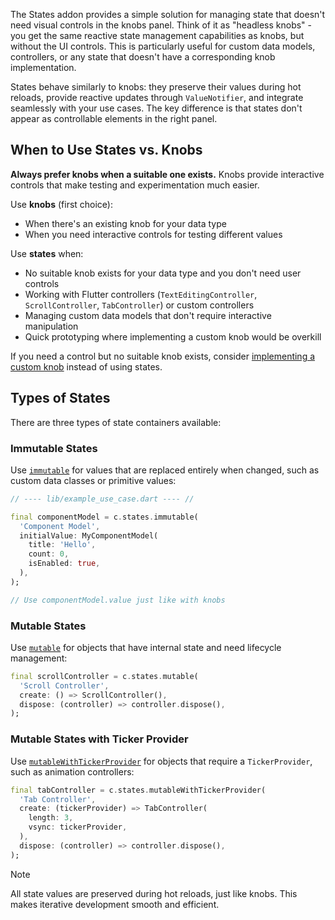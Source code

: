 The States addon provides a simple solution for managing state that doesn't need visual controls in the knobs panel. Think of it as "headless knobs" - you get the same reactive state management capabilities as knobs, but without the UI controls. This is particularly useful for custom data models, controllers, or any state that doesn't have a corresponding knob implementation.

States behave similarly to knobs: they preserve their values during hot reloads, provide reactive updates through `ValueNotifier`, and integrate seamlessly with your use cases. The key difference is that states don't appear as controllable elements in the right panel.

## When to Use States vs. Knobs

**Always prefer knobs when a suitable one exists.** Knobs provide interactive controls that make testing and experimentation much easier.

Use **knobs** (first choice):
- When there's an existing knob for your data type
- When you need interactive controls for testing different values

Use **states** when:
- No suitable knob exists for your data type and you don't need user controls
- Working with Flutter controllers (`TextEditingController`, `ScrollController`, `TabController`) or custom controllers
- Managing custom data models that don't require interactive manipulation
- Quick prototyping where implementing a custom knob would be overkill

If you need a control but no suitable knob exists, consider [implementing a custom knob](knobs.html) instead of using states.

## Types of States

There are three types of state containers available:

### Immutable States

Use [`immutable`](../werkbank/StatesComposer/immutable.html) for values that are replaced entirely when changed, such as custom data classes or primitive values:

```dart
// ---- lib/example_use_case.dart ---- //

final componentModel = c.states.immutable(
  'Component Model',
  initialValue: MyComponentModel(
    title: 'Hello',
    count: 0,
    isEnabled: true,
  ),
);

// Use componentModel.value just like with knobs
```

### Mutable States

Use [`mutable`](../werkbank/StatesComposer/mutable.html) for objects that have internal state and need lifecycle management:

```dart
final scrollController = c.states.mutable(
  'Scroll Controller', 
  create: () => ScrollController(),
  dispose: (controller) => controller.dispose(),
);
```

### Mutable States with Ticker Provider

Use [`mutableWithTickerProvider`](../werkbank/StatesComposer/mutableWithTickerProvider.html) for objects that require a `TickerProvider`, such as animation controllers:

```dart
final tabController = c.states.mutableWithTickerProvider(
  'Tab Controller',
  create: (tickerProvider) => TabController(
    length: 3,
    vsync: tickerProvider,
  ),
  dispose: (controller) => controller.dispose(),
);
```

> [!NOTE]
> All state values are preserved during hot reloads, just like knobs. This makes iterative development smooth and efficient.

